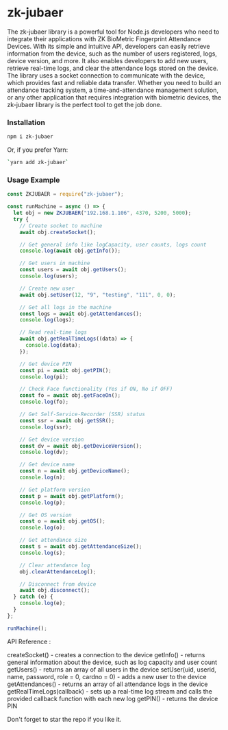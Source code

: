 <h1> zk-jubaer </h1>
The zk-jubaer library is a powerful tool for Node.js developers who need to integrate their applications with ZK BioMetric Fingerprint Attendance Devices. With its simple and intuitive API, developers can easily retrieve information from the device, such as the number of users registered, logs, device version, and more. It also enables developers to add new users, retrieve real-time logs, and clear the attendance logs stored on the device. The library uses a socket connection to communicate with the device, which provides fast and reliable data transfer. Whether you need to build an attendance tracking system, a time-and-attendance management solution, or any other application that requires integration with biometric devices, the zk-jubaer library is the perfect tool to get the job done.

### Installation

```bash
npm i zk-jubaer
```

Or, if you prefer Yarn:

```bash
`yarn add zk-jubaer`
```

### Usage Example

```js
const ZKJUBAER = require("zk-jubaer");

const runMachine = async () => {
  let obj = new ZKJUBAER("192.168.1.106", 4370, 5200, 5000);
  try {
    // Create socket to machine
    await obj.createSocket();

    // Get general info like logCapacity, user counts, logs count
    console.log(await obj.getInfo());

    // Get users in machine
    const users = await obj.getUsers();
    console.log(users);

    // Create new user
    await obj.setUser(12, "9", "testing", "111", 0, 0);

    // Get all logs in the machine
    const logs = await obj.getAttendances();
    console.log(logs);

    // Read real-time logs
    await obj.getRealTimeLogs((data) => {
      console.log(data);
    });

    // Get device PIN
    const pi = await obj.getPIN();
    console.log(pi);

    // Check Face functionality (Yes if ON, No if OFF)
    const fo = await obj.getFaceOn();
    console.log(fo);

    // Get Self-Service-Recorder (SSR) status
    const ssr = await obj.getSSR();
    console.log(ssr);

    // Get device version
    const dv = await obj.getDeviceVersion();
    console.log(dv);

    // Get device name
    const n = await obj.getDeviceName();
    console.log(n);

    // Get platform version
    const p = await obj.getPlatform();
    console.log(p);

    // Get OS version
    const o = await obj.getOS();
    console.log(o);

    // Get attendance size
    const s = await obj.getAttendanceSize();
    console.log(s);

    // Clear attendance log
    obj.clearAttendanceLog();

    // Disconnect from device
    await obj.disconnect();
  } catch (e) {
    console.log(e);
  }
};

runMachine();
```

API Reference :

createSocket() - creates a connection to the device
getInfo() - returns general information about the device, such as log capacity and user count
getUsers() - returns an array of all users in the device
setUser(uid, userid, name, password, role = 0, cardno = 0) - adds a new user to the device
getAttendances() - returns an array of all attendance logs in the device
getRealTimeLogs(callback) - sets up a real-time log stream and calls the provided callback function with each new log
getPIN() - returns the device PIN

Don't forget to star the repo if you like it.
